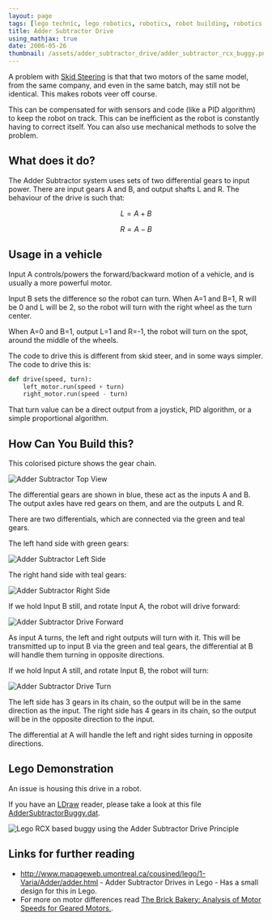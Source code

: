 ```yaml
---
layout: page
tags: [lego technic, lego robotics, robotics, robot building, robotics at home]
title: Adder Subtractor Drive
using_mathjax: true
date: 2006-05-26
thumbnail: /assets/adder_subtractor_drive/adder_subtractor_rcx_buggy.png
---
```

A problem with [Skid Steering](/wiki/skid_steering.html "Skid Steering") is that that two motors of the same model, from the same company, and even in the same batch, may still not be identical. This makes robots veer off course.

This can be compensated for with sensors and code (like a PID algorithm) to keep the robot on track. This can be inefficient as the robot is constantly having to correct itself. You can also use mechanical methods to solve the problem.

## What does it do?

The Adder Subtractor system uses sets of two differential gears to input power. There are input gears A and B, and output shafts L and R. The behaviour of the drive is such that:

$$L=A+B$$

$$R=A-B$$

## Usage in a vehicle

Input A controls/powers the forward/backward motion of a vehicle, and is usually a more powerful motor.

Input B sets the difference so the robot can turn. When A=1 and B=1, R will be 0 and L will be 2, so the robot will turn with the right wheel as the turn center.

When A=0 and B=1, output L=1 and R=-1, the robot will turn on the spot, around the middle of the wheels.

The code to drive this is different from skid steer, and in some ways simpler. The code to drive this is:

```python
def drive(speed, turn):
    left_motor.run(speed + turn)
    right_motor.run(speed - turn)
```

That turn value can be a direct output from a joystick, PID algorithm, or a simple proportional algorithm.

## How Can You Build this?

This colorised picture shows the gear chain.

![Adder Subtractor Top View](/assets/adder_subtractor_drive/colorised-gear-chain-top.png)

The differential gears are shown in blue, these act as the inputs A and B.
The output axles have red gears on them, and are the outputs L and R.

There are two differentials, which are connected via the green and teal gears.

The left hand side with green gears:

![Adder Subtractor Left Side](/assets/adder_subtractor_drive/colorised-gear-chain-output-1.png)

The right hand side with teal gears:

![Adder Subtractor Right Side](/assets/adder_subtractor_drive/colorised-gear-chain-output-2.png)

If we hold Input B still, and rotate Input A, the robot will drive forward:

![Adder Subtractor Drive Forward](/assets/adder_subtractor_drive/colorised-gear-chain-top-input-B-held.png)

As input A turns, the left and right outputs will turn with it. This will be transmitted up to input B via the green and teal gears, the differential at B will handle them turning in opposite directions.

If we hold Input A still, and rotate Input B, the robot will turn:

![Adder Subtractor Drive Turn](/assets/adder_subtractor_drive/colorised-gear-chain-top-input-A-held.png)

The left side has 3 gears in its chain, so the output will be in the same direction as the input. The right side has 4 gears in its chain, so the output will be in the opposite direction to the input.

The differential at A will handle the left and right sides turning in opposite directions.


## Lego Demonstration

An issue is housing this drive in a robot.

If you have an [LDraw](/wiki/ldraw_system.html "The primary system for CAD representation of Lego parts") reader, please take a look at this file [AdderSubtractorBuggy.dat](/assets/adder_subtractor_drive/AdderSubtractorBuggy.dat).

![Lego RCX based buggy using the Adder Subtractor Drive Principle](/assets/adder_subtractor_drive/adder_subtractor_rcx_buggy.png)

## Links for further reading

* <a  href="http://www.mapageweb.umontreal.ca/cousined/lego/1-Varia/Adder/adder.html" rel="external" target="_blank">http://www.mapageweb.umontreal.ca/cousined/lego/1-Varia/Adder/adder.html</a> - Adder Subtractor Drives in Lego - Has a small design for this in Lego.
* For more on motor differences read [The Brick Bakery: Analysis of Motor Speeds for Geared Motors.](https://sjbaker.org/steve/lego/motor_speed.html).